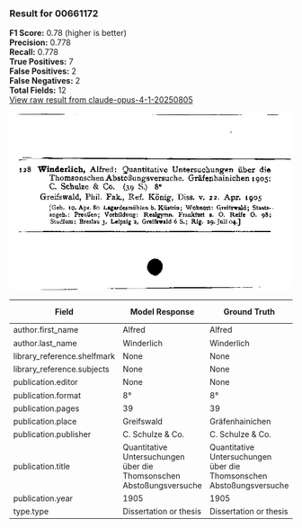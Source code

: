 ### Result for 00661172
**F1 Score:** 0.78 (higher is better)<br>**Precision:** 0.778<br>**Recall:** 0.778<br>**True Positives:** 7<br>**False Positives:** 2<br>**False Negatives:** 2<br>**Total Fields:** 12<br>[View raw result from claude-opus-4-1-20250805](https://github.com/RISE-UNIBAS/humanities_data_benchmark/blob/main/results/2025-10-01/T0146/request_T0146_00661172.json)

<img src="https://github.com/RISE-UNIBAS/humanities_data_benchmark/blob/main/benchmarks/zettelkatalog/images/00661172.jpg?raw=true" alt="00661172" width="600px">

| Field | Model Response | Ground Truth | Fuzzy Score | Match |
|-------|----------------|--------------|-------------|-------|
| author.first_name | Alfred | Alfred | 1.000 | ✅ |
| author.last_name | Winderlich | Winderlich | 1.000 | ✅ |
| library_reference.shelfmark | None | None | 1.000 | ✅ |
| library_reference.subjects | None | None | 1.000 | ✅ |
| publication.editor | None | None | 1.000 | ✅ |
| publication.format | 8° | 8° | 1.000 | ✅ |
| publication.pages | 39 | 39 | 1.000 | ✅ |
| publication.place | Greifswald | Gräfenhainichen | 0.320 | ❌ |
| publication.publisher | C. Schulze & Co. | C. Schulze & Co. | 1.000 | ✅ |
| publication.title | Quantitative Untersuchungen über die Thomsonschen Abstoßungsversuche | Quantitative Untersuchungen über die Thomsonschen Abstoßungsversuche | 1.000 | ✅ |
| publication.year | 1905 | 1905 | 0.000 | ❌ |
| type.type | Dissertation or thesis | Dissertation or thesis | 1.000 | ✅ |
